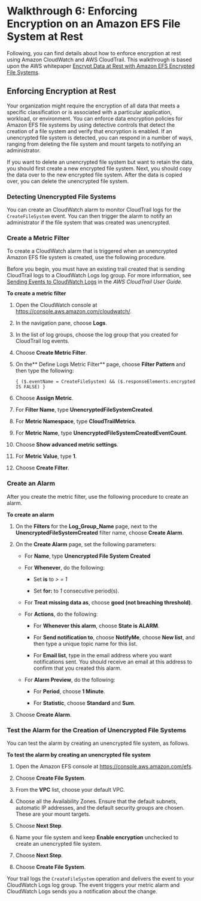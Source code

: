# Walkthrough 6: Enforcing Encryption on an Amazon EFS File System at Rest<a name="efs-enforce-encryption"></a>

Following, you can find details about how to enforce encryption at rest using Amazon CloudWatch and AWS CloudTrail\. This walkthrough is based upon the AWS whitepaper [Encrypt Data at Rest with Amazon EFS Encrypted File Systems](https://d1.awsstatic.com/whitepapers/Security/amazon-efs-encrypted-filesystems.pdf)\. 

## Enforcing Encryption at Rest<a name="efs-enforce-overview"></a>

Your organization might require the encryption of all data that meets a specific classification or is associated with a particular application, workload, or environment\. You can enforce data encryption policies for Amazon EFS file systems by using detective controls that detect the creation of a file system and verify that encryption is enabled\. If an unencrypted file system is detected, you can respond in a number of ways, ranging from deleting the file system and mount targets to notifying an administrator\.

If you want to delete an unencrypted file system but want to retain the data, you should first create a new encrypted file system\. Next, you should copy the data over to the new encrypted file system\. After the data is copied over, you can delete the unencrypted file system\. 

### Detecting Unencrypted File Systems<a name="efs-detecting-unencrypted"></a>

You can create an CloudWatch alarm to monitor CloudTrail logs for the `CreateFileSystem` event\. You can then trigger the alarm to notify an administrator if the file system that was created was unencrypted\.

### Create a Metric Filter<a name="efs-create-unencrypted-filter"></a>

To create a CloudWatch alarm that is triggered when an unencrypted Amazon EFS file system is created, use the following procedure\. 

Before you begin, you must have an existing trail created that is sending CloudTrail logs to a CloudWatch Logs log group\. For more information, see [Sending Events to CloudWatch Logs](http://docs.aws.amazon.com/awscloudtrail/latest/userguide/send-cloudtrail-events-to-cloudwatch-logs.html) in the *AWS CloudTrail User Guide*\.

**To create a metric filter**

1. Open the CloudWatch console at [https://console\.aws\.amazon\.com/cloudwatch/](https://console.aws.amazon.com/cloudwatch/)\.

1. In the navigation pane, choose **Logs**\.

1. In the list of log groups, choose the log group that you created for CloudTrail log events\.

1. Choose **Create Metric Filter**\.

1. On the** Define Logs Metric Filter** page, choose **Filter Pattern** and then type the following:

   ```
   { ($.eventName = CreateFileSystem) && ($.responseElements.encrypted IS FALSE) } 
   ```

1. Choose **Assign Metric**\.

1. For **Filter Name**, type **UnencryptedFileSystemCreated**\.

1. For **Metric Namespace**, type **CloudTrailMetrics**\.

1. For **Metric Name**, type **UnencryptedFileSystemCreatedEventCount**\.

1. Choose **Show advanced metric settings**\.

1. For **Metric Value**, type **1**\.

1. Choose **Create Filter**\.

### Create an Alarm<a name="efs-create-unencrypted-alarm"></a>

After you create the metric filter, use the following procedure to create an alarm\.

**To create an alarm**

1. On the **Filters** for the **Log\_Group\_Name** page, next to the **UnencryptedFileSystemCreated** filter name, choose **Create Alarm**\.

1. On the **Create Alarm** page, set the following parameters:

   + For **Name**, type **Unencrypted File System Created**

   + For **Whenever**, do the following:

     + Set **is** to *> = 1*

     + Set **for:** to *1* consecutive period\(s\)\.

   + For **Treat missing data as**, choose **good \(not breaching threshold\)**\.

   + For **Actions**, do the following:

     + For **Whenever this alarm**, choose **State is ALARM**\. 

     + For **Send notification to**, choose **NotifyMe**, choose **New list**, and then type a unique topic name for this list\.

     + For **Email list**, type in the email address where you want notifications sent\. You should receive an email at this address to confirm that you created this alarm\.

   + For **Alarm Preview**, do the following:

     + For **Period**, choose **1 Minute**\.

     + For **Statistic**, choose **Standard** and **Sum**\.

1. Choose **Create Alarm**\.

### Test the Alarm for the Creation of Unencrypted File Systems<a name="efs-test-unencrypted-alarm"></a>

You can test the alarm by creating an unencrypted file system, as follows\.

**To test the alarm by creating an unencrypted file system**

1. Open the Amazon EFS console at [https://console\.aws\.amazon\.com/efs](https://console.aws.amazon.com/efs)\.

1. Choose **Create File System**\.

1. From the **VPC** list, choose your default VPC\.

1. Choose all the Availability Zones\. Ensure that the default subnets, automatic IP addresses, and the default security groups are chosen\. These are your mount targets\.

1. Choose **Next Step**\.

1. Name your file system and keep **Enable encryption** unchecked to create an unencrypted file system\.

1. Choose **Next Step**\.

1. Choose **Create File System**\.

Your trail logs the `CreateFileSystem` operation and delivers the event to your CloudWatch Logs log group\. The event triggers your metric alarm and CloudWatch Logs sends you a notification about the change\.